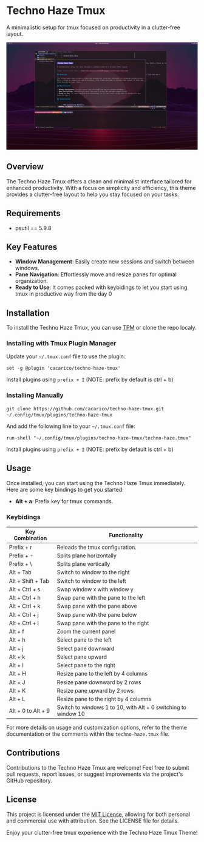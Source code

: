 # Techno Haze Tmux

A minimalistic setup for tmux focused on productivity in a clutter-free layout.

![Techno Haze Tmux](images/techno-haze-tmux.png)

## Overview

The Techno Haze Tmux offers a clean and minimalist interface tailored for enhanced productivity. With a focus on simplicity and efficiency, this theme provides a clutter-free layout to help you stay focused on your tasks.

## Requirements

- psutil == 5.9.8

## Key Features

- **Window Management**: Easily create new sessions and switch between windows.
- **Pane Navigation**: Effortlessly move and resize panes for optimal organization.
- **Ready to Use**: It comes packed with keybidings to let you start using tmux in productive way from the day 0

## Installation
To install the Techno Haze Tmux, you can use [TPM](https://github.com/tmux-plugins/tpm) or clone the repo localy.

### Installing with Tmux Plugin Manager


Update your `~/.tmux.conf` file to use the plugin:

```
set -g @plugin 'cacarico/techno-haze-tmux'
```

Install plugins using `prefix + I` (NOTE: prefix by default is ctrl + b)

### Installing Manually

```
git clone https://github.com/cacarico/techno-haze-tmux.git ~/.config/tmux/plugins/techno-haze-tmux
```

And add the following line to your  `~/.tmux.conf` file:

```
run-shell "~/.config/tmux/plugins/techno-haze-tmux/techno-haze.tmux"
```

Install plugins using `prefix + I` (NOTE: prefix by default is ctrl + b)

## Usage

Once installed, you can start using the Techno Haze Tmux immediately. Here are some key bindings to get you started:

- **Alt + a**: Prefix key for tmux commands.

### Keybidings

| Key Combination    | Functionality                                                  |
|--------------------|----------------------------------------------------------------|
| Prefix + r         | Reloads the tmux configuration.                                |
| Prefix + -         | Splits plane horizontally                                      |
| Prefix + \         | Splits plane vertically                                        |
| Alt + Tab          | Switch to window to the right                                  |
| Alt + Shift + Tab  | Switch to window to the left                                   |
| Alt + Ctrl + s     | Swap window x with window y                                    |
| Alt + Ctrl + h     | Swap pane with the pane to the left                            |
| Alt + Ctrl + k     | Swap pane with the pane above                                  |
| Alt + Ctrl + j     | Swap pane with the pane below                                  |
| Alt + Ctrl + l     | Swap pane with the pane to the right                           |
| Alt + f            | Zoom the current panel                                         |
| Alt + h            | Select pane to the left                                        |
| Alt + j            | Select pane downward                                           |
| Alt + k            | Select pane upward                                             |
| Alt + l            | Select pane to the right                                       |
| Alt + H            | Resize pane to the left by 4 columns                           |
| Alt + J            | Resize pane downward by 2 rows                                 |
| Alt + K            | Resize pane upward by 2 rows                                   |
| Alt + L            | Resize pane to the right by 4 columns                          |
| Alt + 0 to Alt + 9 | Switch to windows 1 to 10, with Alt + 0 switching to window 10 |

For more details on usage and customization options, refer to the theme documentation or the comments within the `techno-haze.tmux` file.

## Contributions

Contributions to the Techno Haze Tmux are welcome! Feel free to submit pull requests, report issues, or suggest improvements via the project's GitHub repository.

## License

This project is licensed under the [MIT License](LICENSE), allowing for both personal and commercial use with attribution. See the LICENSE file for details.

Enjoy your clutter-free tmux experience with the Techno Haze Tmux Theme!
